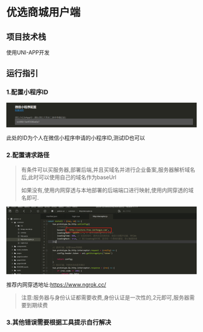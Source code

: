 # 优选商城用户端

## 项目技术栈

使用UNI-APP开发

## 运行指引

### 1.配置小程序ID

![image-20230620101634685](README.assets/image-20230620101634685.png)

此处的ID为个人在微信小程序申请的小程序ID,测试ID也可以

### 2.配置请求路径

> 有条件可以买服务器,部署后端,并且买域名并进行企业备案,服务器解析域名后,此时可以使用自己的域名作为baseUrl
>
> 如果没有,使用内网穿透与本地部署的后端端口进行映射,使用内网穿透的域名即可.

![image-20230620101947717](README.assets/image-20230620101947717.png)

推荐内网穿透地址:https://www.ngrok.cc/

> 注意:服务器与身份认证都需要收费,身份认证是一次性的,2元即可,服务器需要到期续费

### 3.其他错误需要根据工具提示自行解决

